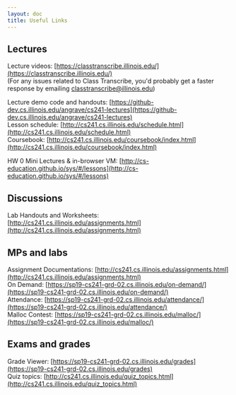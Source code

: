 ```yaml
---
layout: doc
title: Useful Links
---
```


## Lectures

Lecture videos: [https://classtranscribe.illinois.edu/](https://classtranscribe.illinois.edu/)  
(For any issues related to Class Transcribe, you'd probably get a faster response by emailing [classtranscribe@illinois.edu](mailto:classtranscribe@illinois.edu))

Lecture demo code and handouts: [https://github-dev.cs.illinois.edu/angrave/cs241-lectures](https://github-dev.cs.illinois.edu/angrave/cs241-lectures)  
Lesson schedule: [http://cs241.cs.illinois.edu/schedule.html](http://cs241.cs.illinois.edu/schedule.html)  
Coursebook: [http://cs241.cs.illinois.edu/coursebook/index.html](http://cs241.cs.illinois.edu/coursebook/index.html)

HW 0 Mini Lectures & in-browser VM: [http://cs-education.github.io/sys/#/lessons](http://cs-education.github.io/sys/#/lessons)

## Discussions

Lab Handouts and Worksheets: [http://cs241.cs.illinois.edu/assignments.html](http://cs241.cs.illinois.edu/assignments.html)

## MPs and labs

Assignment Documentations: [http://cs241.cs.illinois.edu/assignments.html](http://cs241.cs.illinois.edu/assignments.html)  
On Demand: [https://sp19-cs241-grd-02.cs.illinois.edu/on-demand/](https://sp19-cs241-grd-02.cs.illinois.edu/on-demand/)  
Attendance: [https://sp19-cs241-grd-02.cs.illinois.edu/attendance/](https://sp19-cs241-grd-02.cs.illinois.edu/attendance/)  
Malloc Contest: [https://sp19-cs241-grd-02.cs.illinois.edu/malloc/](https://sp19-cs241-grd-02.cs.illinois.edu/malloc/)  

## Exams and grades

Grade Viewer: [https://sp19-cs241-grd-02.cs.illinois.edu/grades](https://sp19-cs241-grd-02.cs.illinois.edu/grades)  
Quiz topics: [http://cs241.cs.illinois.edu/quiz_topics.html](http://cs241.cs.illinois.edu/quiz_topics.html)
